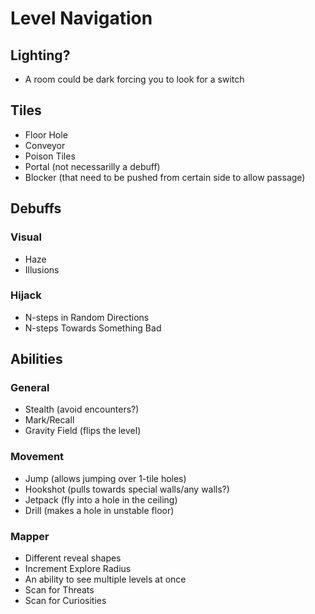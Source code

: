 # Level Navigation

## Lighting?
- A room could be dark forcing you to look for a switch

## Tiles
- Floor Hole
- Conveyor
- Poison Tiles
- Portal (not necessarilly a debuff)
- Blocker (that need to be pushed from certain side to allow passage)

## Debuffs

### Visual
- Haze
- Illusions

### Hijack
- N-steps in Random Directions
- N-steps Towards Something Bad

## Abilities

### General
- Stealth (avoid encounters?)
- Mark/Recall
- Gravity Field (flips the level)

### Movement
- Jump (allows jumping over 1-tile holes)
- Hookshot (pulls towards special walls/any walls?)
- Jetpack (fly into a hole in the ceiling)
- Drill (makes a hole in unstable floor)

### Mapper
- Different reveal shapes
- Increment Explore Radius
- An ability to see multiple levels at once
- Scan for Threats
- Scan for Curiosities
